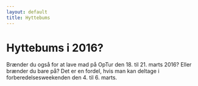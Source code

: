 ```yaml
---
layout: default
title: Hyttebums
---
```

<h1>Hyttebums i 2016?</h1>

<div id="poster-image" style="background-image: url('/static/img/t7.jpg');">
</div>

<p>Brænder du også for at lave mad på OpTur den 18. til 21. marts 2016? Eller brænder du bare på?  Det er en fordel, hvis man kan deltage i forberedelsesweekenden den 4. til 6. marts. </p>

